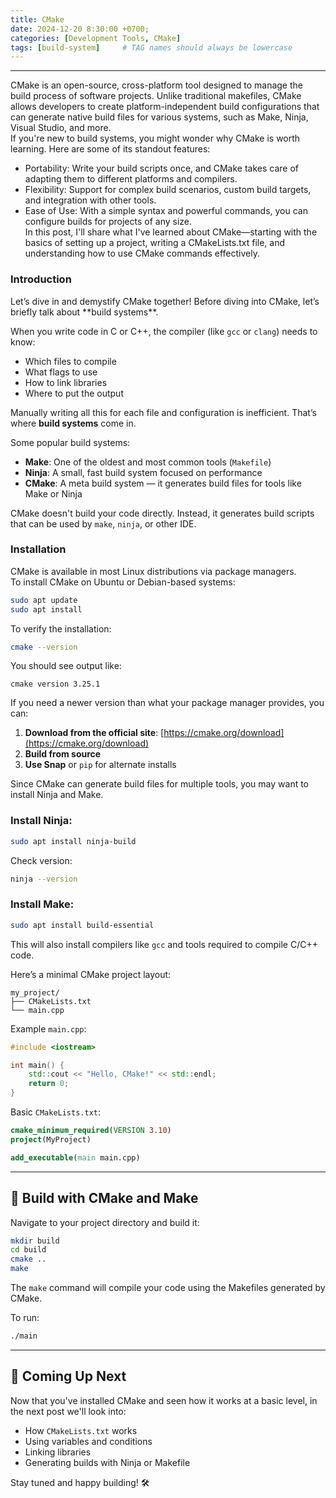 ```yaml
---
title: CMake 
date: 2024-12-20 8:30:00 +0700;
categories: [Development Tools, CMake]
tags: [build-system]     # TAG names should always be lowercase
---
```


---
CMake is an open-source, cross-platform tool designed to manage the build process of software projects. Unlike traditional makefiles, CMake allows developers to create platform-independent build configurations that can generate native build files for various systems, such as Make, Ninja, Visual Studio, and more.  
If you're new to build systems, you might wonder why CMake is worth learning. Here are some of its standout features:  
- Portability: Write your build scripts once, and CMake takes care of adapting them to different platforms and compilers.  
- Flexibility: Support for complex build scenarios, custom build targets, and integration with other tools.  
- Ease of Use: With a simple syntax and powerful commands, you can configure builds for projects of any size.  
In this post, I'll share what I've learned about CMake—starting with the basics of setting up a project, writing a CMakeLists.txt file, and understanding how to use CMake commands effectively. 
<h3 id="Introduction" style="font-weight: bold;">Introduction</h3>
Let’s dive in and demystify CMake together!
Before diving into CMake, let’s briefly talk about **build systems**.

When you write code in C or C++, the compiler (like `gcc` or `clang`) needs to know:

- Which files to compile  
- What flags to use  
- How to link libraries  
- Where to put the output

Manually writing all this for each file and configuration is inefficient. That’s where **build systems** come in.

Some popular build systems:

- **Make**: One of the oldest and most common tools (`Makefile`)
- **Ninja**: A small, fast build system focused on performance
- **CMake**: A meta build system — it generates build files for tools like Make or Ninja

CMake doesn't build your code directly. Instead, it generates build scripts that can be used by `make`, `ninja`, or other IDE.

<h3 id="Installation" style="font-weight: bold;">Installation</h3>

CMake is available in most Linux distributions via package managers.  
To install CMake on Ubuntu or Debian-based systems:

```bash
sudo apt update
sudo apt install 
```
To verify the installation:

```bash
cmake --version
```

You should see output like:

```
cmake version 3.25.1
```

If you need a newer version than what your package manager provides, you can:

1. **Download from the official site**: [https://cmake.org/download](https://cmake.org/download)  
2. **Build from source**  
3. **Use Snap** or `pip` for alternate installs

Since CMake can generate build files for multiple tools, you may want to install Ninja and Make.

### Install Ninja:

```bash
sudo apt install ninja-build
```

Check version:

```bash
ninja --version
```

### Install Make:

```bash
sudo apt install build-essential
```

This will also install compilers like `gcc` and tools required to compile C/C++ code.

Here’s a minimal CMake project layout:

```
my_project/
├── CMakeLists.txt
└── main.cpp
```

Example `main.cpp`:

```cpp
#include <iostream>

int main() {
    std::cout << "Hello, CMake!" << std::endl;
    return 0;
}
```

Basic `CMakeLists.txt`:

```cmake
cmake_minimum_required(VERSION 3.10)
project(MyProject)

add_executable(main main.cpp)
```

---

## 🧪 Build with CMake and Make

Navigate to your project directory and build it:

```bash
mkdir build
cd build
cmake ..
make
```

The `make` command will compile your code using the Makefiles generated by CMake.

To run:

```bash
./main
```

---

## 🎯 Coming Up Next

Now that you've installed CMake and seen how it works at a basic level, in the next post we'll look into:

- How `CMakeLists.txt` works
- Using variables and conditions
- Linking libraries
- Generating builds with Ninja or Makefile    

Stay tuned and happy building! 🛠️

